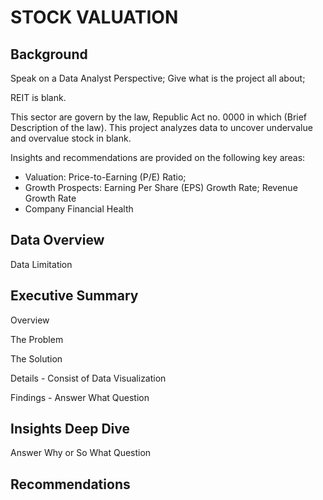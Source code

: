 # STOCK VALUATION
## Background
Speak on a Data Analyst Perspective; Give what is the project all about;

REIT is blank.

This sector are govern by the law, Republic Act no. 0000 in which (Brief Description of the law). This project analyzes data to uncover undervalue and overvalue stock in blank.

Insights and recommendations are provided on the following key areas:

* Valuation: Price-to-Earning (P/E) Ratio;
* Growth Prospects: Earning Per Share (EPS) Growth Rate; Revenue Growth Rate
* Company Financial Health
## Data Overview
Data Limitation
## Executive Summary
Overview

The Problem

The Solution

Details - Consist of Data Visualization

Findings - Answer What Question

## Insights Deep Dive
Answer Why or So What Question
## Recommendations
